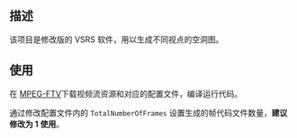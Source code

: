## 描述
该项目是修改版的 VSRS 软件，用以生成不同视点的空洞图。

## 使用

在 [MPEG-FTV](http://www.fujii.nuee.nagoya-u.ac.jp/multiview-data/mpeg/mpeg_ftv.html)下载视频流资源和对应的配置文件，编译运行代码。

通过修改配置文件内的 `TotalNumberOfFrames` 设置生成的帧代码文件数量，__建议修改为 1 使用__。